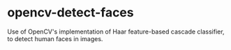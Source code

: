 # opencv-detect-faces
Use of OpenCV's implementation of Haar feature-based cascade classifier, to detect human faces in images.
